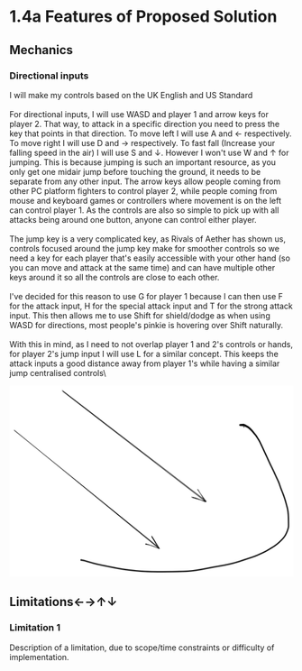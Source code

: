 # 1.4a Features of Proposed Solution

## Mechanics

### Directional inputs

I will make my controls based on the UK English and US Standard\
\
For directional inputs, I will use WASD and player 1 and arrow keys for player 2. That way, to attack in a specific direction you need to press the key that points in that direction. To move left I will use A and ← respectively. To move right I will use D and → respectively. To fast fall (Increase your falling speed in the air) I will use S and ↓. However I won't use W and ↑ for jumping. This is because jumping is such an important resource, as you only get one midair jump before touching the ground, it needs to be separate from any other input. The arrow keys allow people coming from other PC platform fighters to control player 2, while people coming from mouse and keyboard games or controllers where movement is on the left can control player 1. As the controls are also so simple to pick up with all attacks being around one button, anyone can control either player.\
\
The jump key is a very complicated key, as Rivals of Aether has shown us, controls focused around the jump key make for smoother controls so we need a key for each player that's easily accessible with your other hand (so you can move and attack at the same time) and can have multiple other keys around it so all the controls are close to each other. \
\
I've decided for this reason to use G for player 1 because I can then use F for the attack input, H for the special attack input and T for the strong attack input. This then allows me to use Shift for shield/dodge as when using WASD for directions, most people's pinkie is hovering over Shift naturally. \
\
With this in mind, as I need to not overlap player 1 and 2's controls or hands, for player 2's jump input I will use L for a similar concept. This keeps the attack inputs a good distance away from player 1's while having a similar jump centralised controls\


<img src="../.gitbook/assets/file.excalidraw.svg" alt="" class="gitbook-drawing">

## Limitations←→↑↓

### Limitation 1

Description of a limitation, due to scope/time constraints or difficulty of implementation.
